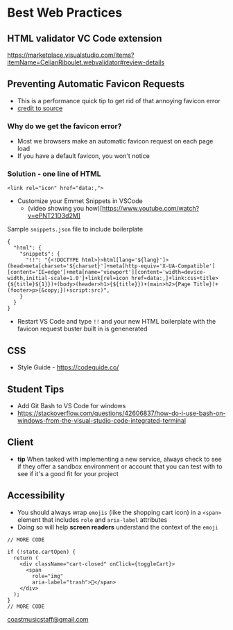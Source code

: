 # Best Web Practices


## HTML validator VC Code extension
https://marketplace.visualstudio.com/items?itemName=CelianRiboulet.webvalidator#review-details

## Preventing Automatic Favicon Requests
* This is a performance quick tip to get rid of that annoying favicon error
* [credit to source](https://webdesign.tutsplus.com/tutorials/prevent-automatic-favicon-requests--cms-34762)
### Why do we get the favicon error?
* Most we browsers make an automatic favicon request on each page load
* If you have a default favicon, you won't notice

### Solution - one line of HTML
`<link rel="icon" href="data:,">`

* Customize your Emmet Snippets in VSCode
  - (video showing you how)[https://www.youtube.com/watch?v=ePNT21D3d2M]

Sample `snippets.json` file to include boilerplate

```
{
  "html": {
    "snippets": {
      "!!": "{<!DOCTYPE html>}>html[lang='${lang}']>(head>meta[charset='${charset}']+meta[http-equiv='X-UA-Compatible'][content='IE=edge']+meta[name='viewport'][content='width=device-width,initial-scale=1.0']+link[rel=icon href=data:,]+link:css+title>{${title}${1}})+(body>(header>h1>{${title}})+(main>h2>{Page Title})+(footer>p>{&copy;})+script:src)",
    }
  }
}
```

* Restart VS Code and type `!!` and your new HTML boilerplate with the favicon request buster built in is genenerated

## CSS
* Style Guide - https://codeguide.co/

## Student Tips
* Add Git Bash to VS Code for windows
* https://stackoverflow.com/questions/42606837/how-do-i-use-bash-on-windows-from-the-visual-studio-code-integrated-terminal

## Client
* **tip** When tasked with implementing a new service, always check to see if they offer a sandbox environment or account that you can test with to see if it's a good fit for your project

## Accessibility
* You should always wrap `emojis` (like the shopping cart icon) in a `<span>` element that includes `role` and `aria-label` attributes
* Doing so will help **screen readers** understand the context of the `emoji`

```
// MORE CODE

if (!state.cartOpen) {
  return (
    <div className="cart-closed" onClick={toggleCart}>
      <span
        role="img"
        aria-label="trash">🛒</span>
    </div>
  );
}
// MORE CODE
```
coastmusicstaff@gmail.com
